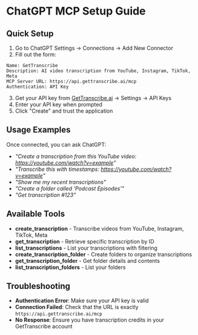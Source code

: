 # ChatGPT MCP Setup Guide

## Quick Setup

1. Go to ChatGPT Settings → Connections → Add New Connector
2. Fill out the form:

```
Name: GetTranscribe
Description: AI video transcription from YouTube, Instagram, TikTok, Meta
MCP Server URL: https://api.gettranscribe.ai/mcp
Authentication: API Key
```

3. Get your API key from [GetTranscribe.ai](https://gettranscribe.ai) → Settings → API Keys
4. Enter your API key when prompted
5. Click "Create" and trust the application

## Usage Examples

Once connected, you can ask ChatGPT:

- *"Create a transcription from this YouTube video: https://youtube.com/watch?v=example"*
- *"Transcribe this with timestamps: https://youtube.com/watch?v=example"*
- *"Show me my recent transcriptions"*
- *"Create a folder called 'Podcast Episodes'"*
- *"Get transcription #123"*

## Available Tools

- **create_transcription** - Transcribe videos from YouTube, Instagram, TikTok, Meta
- **get_transcription** - Retrieve specific transcription by ID
- **list_transcriptions** - List your transcriptions with filtering
- **create_transcription_folder** - Create folders to organize transcriptions
- **get_transcription_folder** - Get folder details and contents
- **list_transcription_folders** - List your folders

## Troubleshooting

- **Authentication Error**: Make sure your API key is valid
- **Connection Failed**: Check that the URL is exactly `https://api.gettranscribe.ai/mcp`
- **No Response**: Ensure you have transcription credits in your GetTranscribe account
